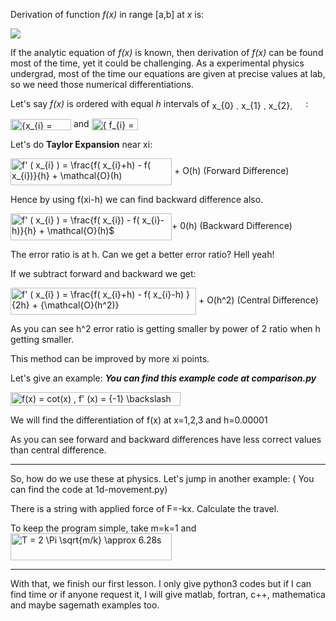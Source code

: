 Derivation of function *f(x)* in range [a,b] at *x* is:

![](https://www.latex4technics.com/l4ttemp/iixw9s.png?1579142485168)

If the analytic equation of *f(x)* is known, then derivation of *f(x)* can be found most of the time, yet it could be challenging. As a experimental physics undergrad, most of the time our equations are given at precise values at lab, so we need those numerical differentiations.

Let's say *f(x)* is ordered with equal *h* intervals of <img src="http://bit.ly/2RrdWEa" align="center" border="0" alt=" x_{0} ,  x_{1} , x_{2},  x_{3} ... x_{N} " width="146" height="15" /> :


<img src="http://bit.ly/2FTGcKg" align="center" border="0" alt=" {x_{i} =  x_{0} +   ih}" width="97" height="18" /> and <img src="http://bit.ly/2Nug38S" align="center" border="0" alt="  { f_{i} = f( x_{i} ) " width="74" height="19" />

Let's do **Taylor Expansion** near xi:

<img src="http://bit.ly/2Tso55P" align="center" border="0" alt=" f' ( x_{i} ) = \frac{f( x_{i}+h) - f( x_{i})}{h} +  \mathcal{O}(h)" width="258" height="43" /> + O(h) (Forward Difference)

Hence by using f(xi-h) we can find backward difference also.

<img src="http://bit.ly/2Tso55P" align="center" border="0" alt=" f' ( x_{i} ) = \frac{f( x_{i}) - f( x_{i}-h)}{h} +  \mathcal{O}(h)$" width="258" height="43" />+ 0(h) (Backward Difference)

The error ratio is at h. Can we get a better error ratio? Hell yeah!

If we subtract forward and backward we get:

<img src="http://bit.ly/2Tso55P" align="center" border="0" alt=" f' ( x_{i} ) = \frac{f( x_{i}+h) - f( x_{i}-h)  }{2h} +  {\mathcal{O}(h^2)}" width="297" height="43" /> + O(h^2) (Central Difference)

As you can see h^2 error ratio is getting smaller by power of 2 ratio when h getting smaller.

This method can be improved by more xi points.

Let's give an example: ***You can find this example code at comparison.py***

<img src="http://bit.ly/30ql9Zd" align="center" border="0" alt="f(x) = cot(x) ,  f' (x) =  {-1}  \backslash  {sin^2(x)}" width="272" height="22" />

We will find the differentiation of f(x) at x=1,2,3 and h=0.00001

As you can see forward and backward differences have less correct values than central difference.

---
So, how do we use these at physics. Let's jump in another example: ( You can find the code at 1d-movement.py)

There is a string with applied force of F=-kx. Calculate the travel.

To keep the program simple, take m=k=1 and <img src="http://bit.ly/3ae50KU" align="center" border="0" alt="T = 2 \Pi  \sqrt{m/k}  \approx 6.28s" width="258" height="43" />

---

With that, we finish our first lesson. I only give python3 codes but if I can find time or if anyone request it, I will give matlab, fortran, c++, mathematica and maybe sagemath examples too.
